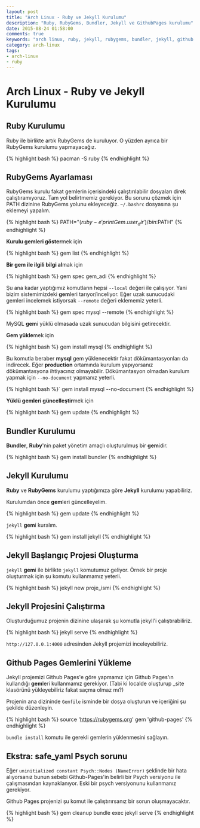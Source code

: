 ```yaml
---
layout: post
title: "Arch Linux - Ruby ve Jekyll Kurulumu"
description: "Ruby, RubyGems, Bundler, Jekyll ve GithubPages kurulumu"
date: 2015-08-24 01:58:00
comments: true
keywords: "arch linux, ruby, jekyll, rubygems, bundler, jekyll, github pages"
category: arch-linux
tags:
- arch-linux
- ruby
---
```


Arch Linux - Ruby ve Jekyll Kurulumu
========================

## Ruby Kurulumu

Ruby ile birlikte artık RubyGems de kuruluyor. O yüzden ayrıca bir RubyGems kurulumu 
yapmayacağız.

{% highlight bash %}
pacman -S ruby
{% endhighlight %}

## RubyGems Ayarlaması

RubyGems kurulu fakat gemlerin içerisindeki çalıştırılabilir dosyaları direk 
çalıştıramıyoruz. Tam yol belirtmemiz gerekiyor. Bu sorunu çözmek için PATH dizinine 
RubyGems yolunu ekleyeceğiz. `~/.bashrc` dosyasına şu eklemeyi yapalım.

{% highlight bash %}
PATH="$(ruby -e 'print Gem.user_dir')/bin:$PATH"
{% endhighlight %}

**Kurulu gemleri göster**mek için

{% highlight bash %}
gem list
{% endhighlight %}

**Bir gem ile ilgili bilgi al**mak için

{% highlight bash %}
gem spec gem_adi
{% endhighlight %}

Şu ana kadar yaptığımız komutların hepsi `--local` değeri ile çalışıyor. Yani bizim 
sistemimizdeki **gem**leri tarıyor/inceliyor. Eğer uzak sunucudaki gemleri incelemek 
istiyorsak `--remote` değeri eklememiz yeterli.

{% highlight bash %}
gem spec mysql --remote
{% endhighlight %}

MySQL **gem**i yüklü olmasada uzak sunucudan bilgisini getirecektir.

**Gem yükle**mek için

{% highlight bash %}
gem install mysql
{% endhighlight %}

Bu komutla beraber **mysql** gem yüklenecektir fakat dökümantasyonları da indirecek. 
Eğer **production** ortamında kurulum yapıyorsanız dökümantasyona ihtiyacınız 
olmayabilir. Dökümantasyon olmadan kurulum yapmak için `--no-document` yapmanız 
yeterli.

{% highlight bash %}`
gem install mysql --no-document
{% endhighlight %}

**Yüklü gemleri güncelleştir**mek için

{% highlight bash %}
gem update
{% endhighlight %}

## Bundler Kurulumu

**Bundler**, **Ruby**'nin paket yönetim amaçlı oluşturulmuş bir **gem**idir.

{% highlight bash %}
gem install bundler
{% endhighlight %}

## Jekyll Kurulumu

**Ruby** ve **RubyGems** kurulumu yaptığımıza göre **Jekyll** kurulumu yapabiliriz.

Kurulumdan önce **gem**leri güncelleyelim.

{% highlight bash %}
gem update
{% endhighlight %}

`jekyll` **gem**i kuralım.

{% highlight bash %}
gem install jekyll
{% endhighlight %}

## Jekyll Başlangıç Projesi Oluşturma

`jekyll` **gem**i ile birlikte  `jekyll`  komutumuz geliyor. Örnek bir proje oluşturmak 
için şu komutu kullanmamız yeterli.

{% highlight bash %}
jekyll new proje_ismi
{% endhighlight %}

## Jekyll Projesini Çalıştırma

Oluşturduğumuz projenin dizinine ulaşarak şu komutla jekyll'i çalıştırabiliriz.

{% highlight bash %}
jekyll serve
{% endhighlight %}

`http://127.0.0.1:4000` adresinden Jekyll projemizi inceleyebiliriz.

## Github Pages Gemlerini Yükleme

Jekyll projemizi Github Pages'e göre yapmamız için Github Pages'ın kullandığı 
**gem**leri kullanmamız gerekiyor. (Tabi ki localde oluşturup _site klasörünü 
yükleyebiliriz fakat saçma olmaz mı?)

Projenin ana dizininde `Gemfile` isminde bir dosya oluşturun ve içeriğini şu şekilde 
düzenleyin.

{% highlight bash %}
source 'https://rubygems.org'
gem 'github-pages'
{% endhighlight %}

`bundle install` komutu ile gerekli gemlerin yüklenmesini sağlayın.

## Ekstra: safe_yaml Psych sorunu

Eğer `uninitialized constant Psych::Nodes (NameError)` şeklinde bir hata alıyorsanız 
bunun sebebi Github-Pages'in belirli bir Psych versiyonu ile çalışmasından 
kaynaklanıyor. Eski bir psych versiyonunu kullanmanız gerekiyor.

Github Pages projenizi şu komut ile çalıştırırsanız bir sorun oluşmayacaktır.

{% highlight bash %}
gem cleanup
bundle exec jekyll serve
{% endhighlight %}
